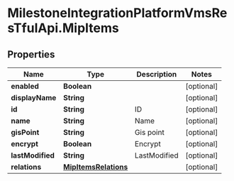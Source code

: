 # MilestoneIntegrationPlatformVmsResTfulApi.MipItems

## Properties
Name | Type | Description | Notes
------------ | ------------- | ------------- | -------------
**enabled** | **Boolean** |  | [optional] 
**displayName** | **String** |  | [optional] 
**id** | **String** | ID | [optional] 
**name** | **String** | Name | [optional] 
**gisPoint** | **String** | Gis point | [optional] 
**encrypt** | **Boolean** | Encrypt | [optional] 
**lastModified** | **String** | LastModified | [optional] 
**relations** | [**MipItemsRelations**](MipItemsRelations.md) |  | [optional] 

